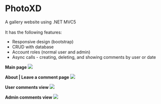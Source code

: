 # PhotoXD
A gallery website using .NET MVC5 </br>
</br>
It has the following features:
 * Responsive design (bootstrap)
 * CRUD with database
 * Account roles (normal user and admin)
 * Async calls - creating, deleting, and showing comments by user or date
 
**Main page**
<img src="https://github.com/maxoyn/PhotoXD/blob/master/screenshots/main_page.png">
</br>

**About | Leave a comment page**
<img src="https://github.com/maxoyn/PhotoXD/blob/master/screenshots/about_comment_page.png">
</br>

**User comments view**
<img src="https://github.com/maxoyn/PhotoXD/blob/master/screenshots/user_comments_view.png">
</br>

**Admin comments view**
<img src="https://github.com/maxoyn/PhotoXD/blob/master/screenshots/admin.png">
</br>
